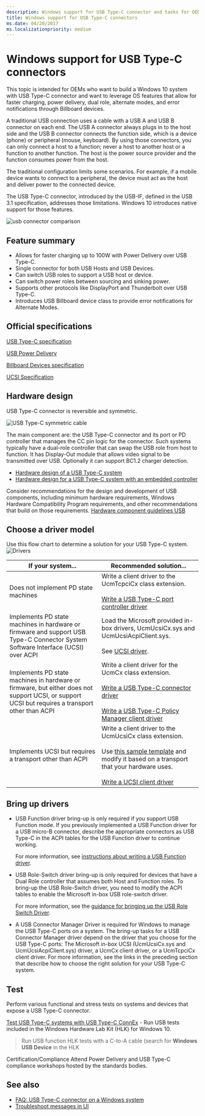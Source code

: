 ```yaml
---
description: Windows support for USB Type-C connector and tasks for OEMs who are building USB Type-C systems.
title: Windows support for USB Type-C connectors
ms.date: 04/20/2017
ms.localizationpriority: medium
---
```


# Windows support for USB Type-C connectors

This topic is intended for OEMs who want to build a Windows 10 system with USB Type-C connector and want to leverage OS features that allow for faster charging, power delivery, dual role, alternate modes, and error notifications through Billboard devices.

A traditional USB connection uses a cable with a USB A and USB B connector on each end. The USB A connector always plugs in to the host side and the USB B connector connects the function side, which is a device (phone) or peripheral (mouse, keyboard). By using those connectors, you can only connect a host to a function; never a host to another host or a function to another function. The host is the power source provider and the function consumes power from the host.

The traditional configuration limits some scenarios. For example, if a mobile device wants to connect to a peripheral, the device must act as the host and deliver power to the connected device.

The USB Type-C connector, introduced by the USB-IF, defined in the USB 3.1 specification, addresses those limitations. Windows 10 introduces native support for those features.

![usb connector comparison](images/typecccomp.jpg)

## Feature summary

- Allows for faster charging up to 100W with Power Delivery over USB Type-C.
- Single connector for both USB Hosts and USB Devices.
- Can switch USB roles to support a USB host or device.
- Can switch power roles between sourcing and sinking power.
- Supports other protocols like DisplayPort and Thunderbolt over USB Type-C.
- Introduces USB Billboard device class to provide error notifications for Alternate Modes.

## Official specifications

[USB Type-C specification](https://usb.org/document-library/usb-type-cr-cable-and-connector-specification-revision-20)

[USB Power Delivery](https://www.usb.org/sites/default/files/D2T2-1%20-%20USB%20Power%20Delivery.pdf)

[Billboard Devices specification](https://www.usb.org/document-library/billboard-device-class-spec-revision-121-and-adopters-agreement#:~:text=The%20USB%20Billboard%20Device%20Class%20definition%20describes%20the,to%20provide%20support%20details%20in%20a%20human-readable%20format.)

[UCSI Specification](https://www.intel.com/content/www/us/en/products/docs/io/universal-serial-bus/usb-type-c-ucsi-spec.html)

## Hardware design

USB Type-C connector is reversible and symmetric.

![USB Type-C symmetric cable](images/usb-type-c.png)

The main component are: the USB Type-C connector and its port or PD controller that manages the CC pin logic for the connector. Such systems typically have a dual-role controller that can swap the USB role from host to function. It has Display-Out module that allows video signal to be transmitted over USB. Optionally it can support BC1.2 charger detection.

- [Hardware design of a USB Type-C system](architecture--usb-type-c-in-a-windows-system.md)
- [Hardware design for a USB Type-C system with an embedded controller](ucsi.md)

Consider recommendations for the design and development of USB components, including minimum hardware requirements, Windows Hardware Compatibility Program requirements, and other recommendations that build on those requirements.
[Hardware component guidelines USB](/windows-hardware/design/component-guidelines/universal-serial-bus--usb-)

## Choose a driver model

Use this flow chart to determine a solution for your USB Type-C system.
![Drivers](images/drivers-c.png)

|If your system...| Recommended solution...|
|---|---|
| Does not implement PD state machines | Write a client driver to the UcmTcpciCx class extension.</br></br>[Write a USB Type-C port controller driver](write-a-usb-type-c-port-controller-driver.md) |
| Implements PD state machines in hardware or firmware and support USB Type-C Connector System Software Interface (UCSI) over ACPI | Load the Microsoft provided in-box drivers, UcmUcsiCx.sys and UcmUcsiAcpiClient.sys.</br></br>See [UCSI driver](ucsi.md). |
| Implements PD state machines in hardware or firmware, but either does not support UCSI, or support UCSI but requires a transport other than ACPI | Write a client driver for the UcmCx class extension.</br></br>[Write a USB Type-C connector driver](bring-up-a-usb-type-c-connector-on-a-windows-system.md)</br></br>[Write a USB Type-C Policy Manager client driver](policy-manager-client.md) |
| Implements UCSI but requires a transport other than ACPI | Write a client driver to the UcmUcsiCx class extension.</br></br>Use [this sample template](https://github.com/Microsoft/Windows-driver-samples/tree/master/usb/UcmCxUcsi) and modify it based on a transport that your hardware uses.</br></br>[Write a UCSI client driver](write-a-ucsi-driver.md) |

## Bring up drivers

- USB Function driver bring-up is only required if you support USB Function mode. If you previously implemented a USB Function driver for a USB micro-B connector, describe the appropriate connectors as USB Type-C in the ACPI tables for the USB Function driver to continue working.

    For more information, see [instructions about writing a USB Function driver](developing-windows-drivers-for-usb-function-controllers.md).

- USB Role-Switch driver bring-up is only required for devices that have a Dual Role controller that assumes both Host and Function roles. To bring-up the USB Role-Switch driver, you need to modify the ACPI tables to enable the Microsoft in-box USB role-switch driver.

    For more information, see the [guidance for bringing up the USB Role Switch Driver](dual-role-controller-bringup-for-a-usb-type-c-system.md).

- A USB Connector Manager Driver is required for Windows to manage the USB Type-C ports on a system. The bring-up tasks for a USB Connector Manager driver depend on the driver that you choose for the USB Type-C ports: The Microsoft in-box UCSI (UcmUcsiCx.sys and UcmUcsiAcpiClient.sys) driver, a UcmCx client driver, or a UcmTcpciCx client driver. For more information, see the links in the preceding section that describe how to choose the right solution for your USB Type-C system.

## Test

Perform various functional and stress tests on systems and devices that expose a USB Type-C connector.

[Test USB Type-C systems with USB Type-C ConnEx](test-usb-type-c-systems-with-mutt-connex-c.md) - Run USB tests included in the Windows Hardware Lab Kit (HLK) for Windows 10.
> Run USB function HLK tests with a C-to-A cable (search for **Windows USB Device** in the HLK

Certification/Compliance
Attend Power Delivery and USB Type-C compliance workshops hosted by the standards bodies.

## See also

- [FAQ: USB Type-C connector on a Windows system](faq--usb-type-c-connector-on-a-windows-system.yml)
- [Troubleshoot messages in UI](https://support.microsoft.com/windows/fix-usb-c-problems-f4e0e529-74f5-cdae-3194-43743f30eed2#devicenotwork)

